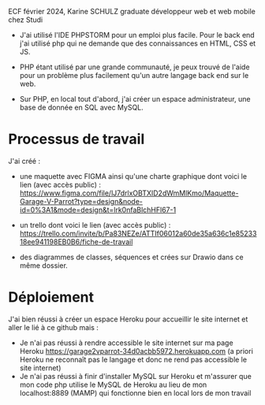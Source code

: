 ECF février 2024, Karine SCHULZ graduate développeur web et web mobile chez Studi

- J'ai utilisé l'IDE PHPSTORM pour un emploi plus facile.
  Pour le back end j'ai utilisé php qui ne demande que des connaissances en HTML, CSS et JS.

- PHP étant utilisé par une grande communauté, je peux trouvé de l'aide pour un problème plus facilement qu'un autre
  langage back end sur le web.

- Sur PHP, en local tout d'abord, j'ai créer un espace administrateur, une base de donnée en SQL avec MySQL.

<h1>Processus de travail</h1>

J'ai créé :

* une maquette avec FIGMA ainsi qu'une charte graphique dont voici le
  lien (avec accès
  public) : https://www.figma.com/file/lJ7drlxOBTXID2dWmMlKmo/Maquette-Garage-V-Parrot?type=design&node-id=0%3A1&mode=design&t=lrk0nfaBlchHFl67-1

* un trello dont voici le lien (avec accès
  public) : https://trello.com/invite/b/Pa83NEZe/ATTIf06012a60de35a636c1e8523318ee941198EB0B6/fiche-de-travail

* des diagrammes de classes, séquences et crées sur Drawio dans ce même dossier.

<h1>Déploiement</h1>

J'ai bien réussi à créer un espace Heroku pour accueillir le site internet et aller le lié à ce github mais :

* Je n'ai pas réussi à rendre accessible le site internet sur ma page
  Heroku https://garage2vparrot-34d0acbb5972.herokuapp.com (a priori Heroku ne reconnaît pas le langage et donc ne rend
  pas accessible le site internet)
* Je n'ai pas réussi à finir d'installer MySQL sur Heroku et m'assurer que mon code php utilise le MySQL de Heroku au
  lieu de mon localhost:8889 (MAMP) qui fonctionne bien en local lors de mon travail